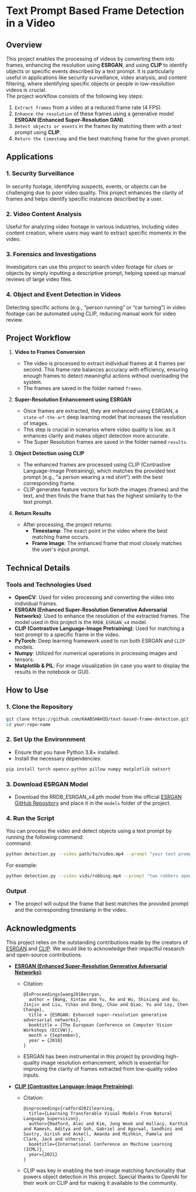 # Text Prompt Based Frame Detection in a Video

## Overview
This project enables the processing of videos by converting them into frames, enhancing the resolution using **ESRGAN**, and using **CLIP** to identify objects or specific events described by a text prompt. It is particularly useful in applications like security surveillance, video analysis, and content filtering, where identifying specific objects or people in low-resolution videos is crucial.  
The project workflow consists of the following key steps:  
1. `Extract frames` from a video at a reduced frame rate (4 FPS).  
2. `Enhance the resolution` of these frames using a generative model **ESRGAN (Enhanced Super-Resolution GAN)**.  
3. `Detect objects or events` in the frames by matching them with a text prompt using **CLIP**.  
4. `Return the timestamp` and the best matching frame for the given prompt.  

## Applications  
### 1. Security Surveillance  
In security footage, identifying suspects, events, or objects can be challenging due to poor video quality. This project enhances the clarity of frames and helps identify specific instances described by a user.  
### 2. Video Content Analysis
Useful for analyzing video footage in various industries, including video content creation, where users may want to extract specific moments in the video.  
### 3. Forensics and Investigations
Investigators can use this project to search video footage for clues or objects by simply inputting a descriptive prompt, helping speed up manual reviews of large video files.  
### 4. Object and Event Detection in Videos
Detecting specific actions (e.g., “person running” or “car turning”) in video footage can be automated using CLIP, reducing manual work for video review.  

## Project Workflow  

1. **Video to Frames Conversion**  
   - The video is processed to extract individual frames at 4 frames per second. This frame rate balances accuracy with efficiency, ensuring enough frames to detect meaningful actions without overloading the system.
   - The frames are saved in the folder named `frames`.  

2. **Super-Resolution Enhancement using ESRGAN**  
   - Once frames are extracted, they are enhanced using ESRGAN, a `state-of-the-art` deep learning model that increases the resolution of images.  
   - This step is crucial in scenarios where video quality is low, as it enhances clarity and makes object detection more accurate.
   - The Super Resolution frames are saved in the folder named `results`.   

3. **Object Detection using CLIP**  
   - The enhanced frames are processed using CLIP (Contrastive Language-Image Pretraining), which matches the provided text prompt (e.g., "a person wearing a red shirt") with the best corresponding frame.  
   - CLIP generates feature vectors for both the images (frames) and the text, and then finds the frame that has the highest similarity to the text prompt.  

4. **Return Results**  
   - After processing, the project returns:  
     - **Timestamp**: The exact point in the video where the best matching frame occurs.  
     - **Frame Image**: The enhanced frame that most closely matches the user's input prompt.

## Technical Details    
### Tools and Technologies Used    
- **OpenCV**: Used for video processing and converting the video into individual frames.  
- **ESRGAN (Enhanced Super-Resolution Generative Adversarial Networks)**: Used to enhance the resolution of the extracted frames. The model used in this project is the `RRDB_ESRGAN_x4` model. 
- **CLIP (Contrastive Language-Image Pretraining)**: Used for matching a text prompt to a specific frame in the video. 
- **PyTorch**: Deep learning framework used to run both ESRGAN and `CLIP` models.  
- **Numpy**: Utilized for numerical operations in processing images and tensors.  
- **Matplotlib & PIL**: For image visualization (in case you want to display the results in the notebook or GUI).

 
## How to Use  
### 1. Clone the Repository  
```bash  
git clone https://github.com/KAABSHAHID/text-based-frame-detection.git  
cd your-repo-name  
````

### 2. Set Up the Environnment  
- Ensure that you have Python 3.8+ installed.  
- Install the necessary dependencies:

````bash
pip install torch opencv-python pillow numpy matplotlib natsort
````
### 3. Download ESRGAN Model  
- Download the RRDB_ESRGAN_x4.pth model from the official [ESRGAN GitHub Repository](https://github.com/xinntao/ESRGAN) and place it in the `models` folder of the project.

### 4. Run the Script  
You can process the video and detect objects using a text prompt by running the following command:  
command:  
````bash
python detection.py --video path/to/video.mp4 --prompt "your text prompt"
````
For example:  
```bash
python detection.py --video vids/robbing.mp4 --prompt "two robbers opening a door"
````
### Output  
- The project will output the frame that best matches the provided prompt and the corresponding timestamp in the video.

## Acknowledgments  

This project relies on the outstanding contributions made by the creators of [ESRGAN](https://github.com/xinntao/ESRGAN) and [CLIP](https://github.com/openai/CLIP). We would like to acknowledge their impactful research and open-source contributions.  

- **[ESRGAN (Enhanced Super-Resolution Generative Adversarial Networks)](https://github.com/xinntao/ESRGAN)**:  
   - Citation:  
     ```
     @InProceedings{wang2018esrgan,
       author = {Wang, Xintao and Yu, Ke and Wu, Shixiang and Gu, Jinjin and Liu, Yihao and Dong, Chao and Qiao, Yu and Loy, Chen Change},
       title = {ESRGAN: Enhanced super-resolution generative adversarial networks},
       booktitle = {The European Conference on Computer Vision Workshops (ECCVW)},
       month = {September},
       year = {2018}
     }
     ```  
   - ESRGAN has been instrumental in this project by providing high-quality image resolution enhancement, which is essential for improving the clarity of frames extracted from low-quality video inputs.  

- **[CLIP (Contrastive Language-Image Pretraining)](https://github.com/openai/CLIP)**:  
   - Citation:  
     ```
     @inproceedings{radford2021learning,
       title={Learning Transferable Visual Models From Natural Language Supervision},
       author={Radford, Alec and Kim, Jong Wook and Hallacy, Karthik and Ramesh, Aditya and Goh, Gabriel and Agarwal, Sandhini and Sastry, Girish and Askell, Amanda and Mishkin, Pamela and Clark, Jack and others},
       booktitle={International Conference on Machine Learning (ICML)},
       year={2021}
     }
     ```  
   - CLIP was key in enabling the text-image matching functionality that powers object detection in this project. Special thanks to OpenAI for their work on CLIP and for making it available to the community.  
